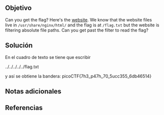 ## Objetivo
Can you get the flag? Here's the [website](http://saturn.picoctf.net:58179/). We know that the website files live in `/usr/share/nginx/html/` and the flag is at `/flag.txt` but the website is filtering absolute file paths. Can you get past the filter to read the flag?
## Solución

En el cuadro de texto se tiene que escribir 

../../../../../flag.txt

y así se obtiene la bandera: 
picoCTF{7h3_p47h_70_5ucc355_6db46514}
## Notas adicionales
## Referencias